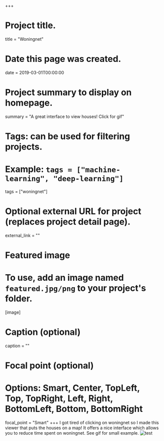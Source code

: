 +++
# Project title.
title = "Woningnet"

# Date this page was created.
date = 2019-03-01T00:00:00

# Project summary to display on homepage.
summary = "A great interface to view houses! Click for gif"

# Tags: can be used for filtering projects.
# Example: `tags = ["machine-learning", "deep-learning"]`
tags = ["woningnet"]

# Optional external URL for project (replaces project detail page).
external_link = ""

# Featured image
# To use, add an image named `featured.jpg/png` to your project's folder.
[image]
  # Caption (optional)
  caption = ""

  # Focal point (optional)
  # Options: Smart, Center, TopLeft, Top, TopRight, Left, Right, BottomLeft, Bottom, BottomRight
  focal_point = "Smart"
+++
I got tired of clicking on woningnet so I made this viewer that puts the houses
on a map! It offers a nice interface which allows you to reduce time spent on woningnet.
See gif for small example.
![test](featured.gif)

